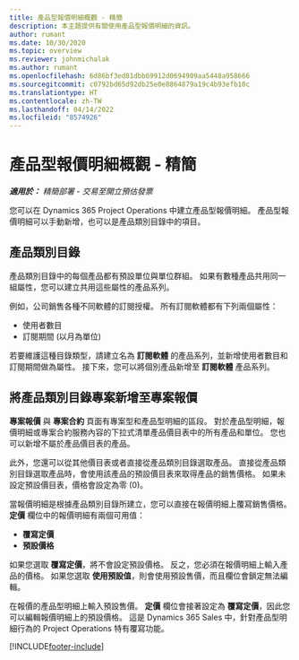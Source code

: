 ```yaml
---
title: 產品型報價明細概觀 - 精簡
description: 本主題提供有關使用產品型報價明細的資訊。
author: rumant
ms.date: 10/30/2020
ms.topic: overview
ms.reviewer: johnmichalak
ms.author: rumant
ms.openlocfilehash: 6d86bf3ed81dbb69912d0694909aa5448a958666
ms.sourcegitcommit: c0792bd65d92db25e0e8864879a19c4b93efb10c
ms.translationtype: HT
ms.contentlocale: zh-TW
ms.lasthandoff: 04/14/2022
ms.locfileid: "8574926"
---
```

# <a name="product-based-quote-lines-overview---lite"></a>產品型報價明細概觀 - 精簡

_**適用於：** 精簡部署 - 交易至開立預估發票_

您可以在 Dynamics 365 Project Operations 中建立產品型報價明細。 產品型報價明細可以手動新增，也可以是產品類別目錄中的項目。

## <a name="product-catalog"></a>產品類別目錄

產品類別目錄中的每個產品都有預設單位與單位群組。 如果有數種產品共用同一組屬性，您可以建立共用這些屬性的產品系列。 

例如，公司銷售各種不同軟體的訂閱授權。 所有訂閱軟體都有下列兩個屬性：

- 使用者數目
- 訂閱期間 (以月為單位)

若要維護這種目錄類型，請建立名為 **訂閱軟體** 的產品系列，並新增使用者數目和訂閱期間做為屬性。 接下來，您可以將個別產品新增至 **訂閱軟體** 產品系列。

## <a name="add-product-catalog-items-to-a-project-quote"></a>將產品類別目錄專案新增至專案報價

**專案報價** 與 **專案合約** 頁面有專案型和產品型明細的區段。 對於產品型明細，報價明細或專案合約服務內容的下拉式清單產品價目表中的所有產品和單位。 您也可以新增不屬於產品價目表的產品。

此外，您還可以從其他價目表或者直接從產品類別目錄選取產品。 直接從產品類別目錄選取產品時，會使用該產品的預設價目表來取得產品的銷售價格。 如果未設定預設價目表，價格會設定為零 (0)。

當報價明細是根據產品類別目錄所建立，您可以直接在報價明細上覆寫銷售價格。 **定價** 欄位中的報價明細有兩個可用值：

- **覆寫定價**
- **預設價格**

如果您選取 **覆寫定價**，將不會設定預設價格。 反之，您必須在報價明細上輸入產品的價格。 如果您選取 **使用預設值**，則會使用預設售價，而且欄位會鎖定無法編輯。

在報價的產品型明細上輸入預設售價。 **定價** 欄位會接著設定為 **覆寫定價**，因此您可以編輯報價明細上的預設價格。 這是 Dynamics 365 Sales 中，針對產品型明細行為的 Project Operations 特有覆寫功能。


[!INCLUDE[footer-include](../../includes/footer-banner.md)]